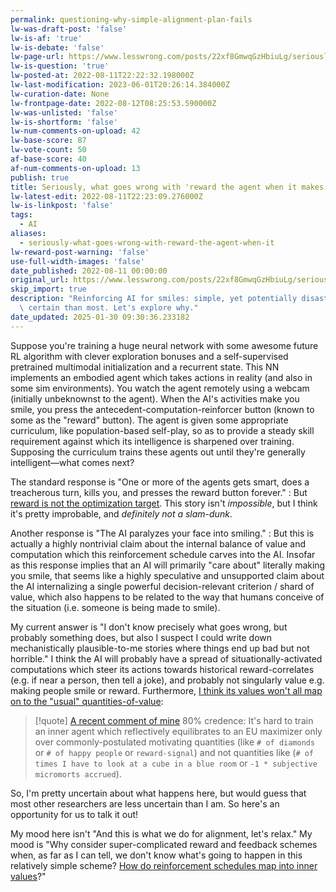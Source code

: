 ```yaml
---
permalink: questioning-why-simple-alignment-plan-fails
lw-was-draft-post: 'false'
lw-is-af: 'true'
lw-is-debate: 'false'
lw-page-url: https://www.lesswrong.com/posts/22xf8GmwqGzHbiuLg/seriously-what-goes-wrong-with-reward-the-agent-when-it
lw-is-question: 'true'
lw-posted-at: 2022-08-11T22:22:32.198000Z
lw-last-modification: 2023-06-01T20:26:14.384000Z
lw-curation-date: None
lw-frontpage-date: 2022-08-12T08:25:53.590000Z
lw-was-unlisted: 'false'
lw-is-shortform: 'false'
lw-num-comments-on-upload: 42
lw-base-score: 87
lw-vote-count: 50
af-base-score: 40
af-num-comments-on-upload: 13
publish: true
title: Seriously, what goes wrong with 'reward the agent when it makes you smile'?
lw-latest-edit: 2022-08-11T22:23:09.276000Z
lw-is-linkpost: 'false'
tags:
  - AI
aliases:
  - seriously-what-goes-wrong-with-reward-the-agent-when-it
lw-reward-post-warning: 'false'
use-full-width-images: 'false'
date_published: 2022-08-11 00:00:00
original_url: https://www.lesswrong.com/posts/22xf8GmwqGzHbiuLg/seriously-what-goes-wrong-with-reward-the-agent-when-it
skip_import: true
description: "Reinforcing AI for smiles: simple, yet potentially disastrous? I'm less\
  \ certain than most. Let's explore why."
date_updated: 2025-01-30 09:30:36.233182
---
```






Suppose you're training a huge neural network with some awesome future RL algorithm with clever exploration bonuses and a self-supervised pretrained multimodal initialization and a recurrent state. This NN implements an embodied agent which takes actions in reality (and also in some sim environments). You watch the agent remotely using a webcam (initially unbeknownst to the agent). When the AI's activities make you smile, you press the antecedent-computation-reinforcer button (known to some as the "reward" button). The agent is given some appropriate curriculum, like population-based self-play, so as to provide a steady skill requirement against which its intelligence is sharpened over training. Supposing the curriculum trains these agents out until they're generally intelligent—what comes next?

The standard response is "One or more of the agents gets smart, does a treacherous turn, kills you, and presses the reward button forever."
: But [reward is not the optimization target](/reward-is-not-the-optimization-target). This story isn't _impossible_, but I think it's pretty improbable, and _definitely not a slam-dunk_.

Another response is "The AI paralyzes your face into smiling."
: But this is actually a highly nontrivial claim about the internal balance of value and computation which this reinforcement schedule carves into the AI. Insofar as this response implies that an AI will primarily "care about" literally making you smile, that seems like a highly speculative and unsupported claim about the AI internalizing a single powerful decision-relevant criterion / shard of value, which also happens to be related to the way that humans conceive of the situation (i.e. someone is being made to smile).

My current answer is "I don't know precisely what goes wrong, but probably something does, but also I suspect I could write down mechanistically plausible-to-me stories where things end up bad but not horrible." I think the AI will probably have a spread of situationally-activated computations which steer its actions towards historical reward-correlates (e.g. if near a person, then tell a joke), and probably not singularly value e.g. making people smile or reward. Furthermore, [I think its values won't all map on to the "usual" quantities-of-value](https://www.lesswrong.com/posts/dqSwccGTWyBgxrR58/turntrout-s-shortform-feed?commentId=cuTotpjqYkgcwnghp):

> [!quote] [A recent comment of mine](https://www.lesswrong.com/posts/dqSwccGTWyBgxrR58/turntrout-s-shortform-feed?commentId=cuTotpjqYkgcwnghp)
> 80% credence: It's hard to train an inner agent which reflectively equilibrates to an EU maximizer only over commonly-postulated motivating quantities (like `# of diamonds` or `# of happy people` or `reward-signal`) and not quantities like (`# of times I have to look at a cube in a blue room` or `-1 * subjective micromorts accrued`).

So, I'm pretty uncertain about what happens here, but would guess that most other researchers are less uncertain than I am. So here's an opportunity for us to talk it out!

My mood here isn't "And this is what we do for alignment, let's relax." My mood is "Why consider super-complicated reward and feedback schemes when, as far as I can tell, we don't know what's going to happen in this relatively simple scheme? [How do reinforcement schedules map into inner values](https://www.lesswrong.com/posts/xqkGmfikqapbJ2YMj/shard-theory-an-overview)?"
